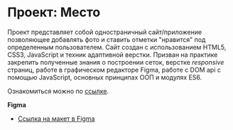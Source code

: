 # Проект: Место

Проект представляет собой одностраничный сайт/приложение позволяющее добавлять фото и ставить отметки "нравится" под определенным пользователем. Сайт создан с использованием HTML5, CSS3, JavaScript и техник адаптивной верстки.
Призван на практике закрепить полученные знания о построении сеток, верстке _responsive_ страниц, работе в графическом редакторе Figma, работе с DOM api с помощью JavaScript, основных принципах ООП и модулях ES6.

Ознакомиться можно по [ссылке](https://redakt0r.github.io/mesto/).

**Figma**

- [Ссылка на макет в Figma](https://www.figma.com/file/2cn9N9jSkmxD84oJik7xL7/JavaScript.-Sprint-4?node-id=0%3A1)
